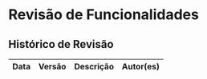 # Revisão de Funcionalidades

## Histórico de Revisão

| Data  | Versão | Descrição | Autor(es) |
|-------|--------|-----------|-----------|

